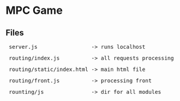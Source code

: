 # MPC Game

## Files

 <pre> server.js                 -> runs localhost              </pre>
 <pre> routing/index.js          -> all requests processing     </pre>
 <pre> routing/static/index.html -> main html file              </pre>
 <pre> routing/front.js          -> processing front            </pre>
 <pre> rounting/js               -> dir for all modules         </pre>